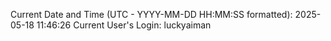 Current Date and Time (UTC - YYYY-MM-DD HH:MM:SS formatted): 2025-05-18 11:46:26
Current User's Login: luckyaiman
